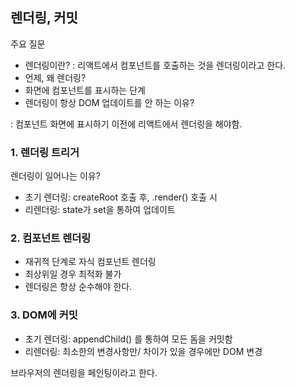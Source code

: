 ## 렌더링, 커밋

주요 질문

- 렌더링이란?
  : 리액트에서 컴포넌트를 호출하는 것을 렌더링이라고 한다.
- 언제, 왜 렌더링?
- 화면에 컴포넌트를 표시하는 단계
- 렌더링이 항상 DOM 업데이트를 안 하는 이유?

: 컴포넌트 화면에 표시하기 이전에 리액트에서 렌더링을 해야함.

### 1. 렌더링 트리거

렌더링이 일어나는 이유?

- 초기 렌더링: createRoot 호출 후, .render() 호출 시
- 리렌더링: state가 set을 통하여 업데이트

### 2. 컴포넌트 렌더링

- 재귀적 단계로 자식 컴포넌트 렌더링
- 최상위일 경우 최적화 불가
- 렌더링은 항상 순수해야 한다.

### 3. DOM에 커밋

- 초기 렌더링: appendChild() 를 통하여 모든 돔을 커밋함
- 리렌더링: 최소한의 변경사항만/ 차이가 있을 경우에만 DOM 변경

브라우저의 렌더링을 페인팅이라고 한다.
